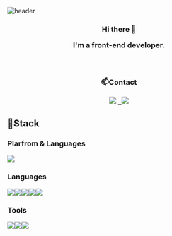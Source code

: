 ![header](https://capsule-render.vercel.app/api?type=waving&color=gradient&height=200&text=Peppermintt&fontAlign=70&fontAlignY=40&animation=twinkling)

 <h3 align="center">Hi there 👋

I'm a front-end developer.
<br/>
<br/>
<br/>
<h3 align="center">📫Contact</h3>
<div align="center">
  <a href="https://cheri.tistory.com/"><img src="https://img.shields.io/badge/Cheri-AD29B6?style=flat-square&logo=Tidal&logoColor=white"/></a>
  <a href="pride0504@gmail.com"> &nbsp <img src="https://img.shields.io/badge/Gmail-EA4335?style=flat-square&logo=Gmail&logoColor=white"/></a>
 </div>

## 📌Stack
### Plarfrom & Languages

<img src="https://img.shields.io/badge/React-61DAFB?style=flat-square&logo=React&logoColor=white"/>

### Languages
<img src="https://img.shields.io/badge/JavaScript-F7DF1E?style=flat-square&logo=JavaScript&logoColor=white"/><img src="https://img.shields.io/badge/HTML5-E34F26?style=flat-square&logo=HTML5&logoColor=white"/><img src="https://img.shields.io/badge/css3-1572B6?style=flat-square&logo=css3&logoColor=white"/><img src="https://img.shields.io/badge/Python-3776AB?style=flat-square&logo=Python&logoColor=white"/><img src="https://img.shields.io/badge/c-A8B9CC?style=flat-square&logo=c&logoColor=white"/>


### Tools

<img src="https://img.shields.io/badge/GitHub-black?style=flat-square&logo=GitHub&logoColor=white"/><img src="https://img.shields.io/badge/firebase-yellow?style=flat-square&logo=firebase&logoColor=black"/><img src="https://img.shields.io/badge/notion-black?style=flat-square&logo=notion&logoColor=white"/>


<!--
**peppermintt0504/peppermintt0504** is a ✨ _special_ ✨ repository because its `README.md` (this file) appears on your GitHub profile.

Here are some ideas to get you started:

- 🔭 I’m currently working on ...
- 🌱 I’m currently learning ...
- 👯 I’m looking to collaborate on ...
- 🤔 I’m looking for help with ...
- 💬 Ask me about ...
- 📫 How to reach me: ...
- 😄 Pronouns: ...
- ⚡ Fun fact: ...
-->
